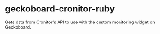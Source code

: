 # geckoboard-cronitor-ruby
Gets data from Cronitor's API to use with the custom monitoring widget on Geckoboard.
